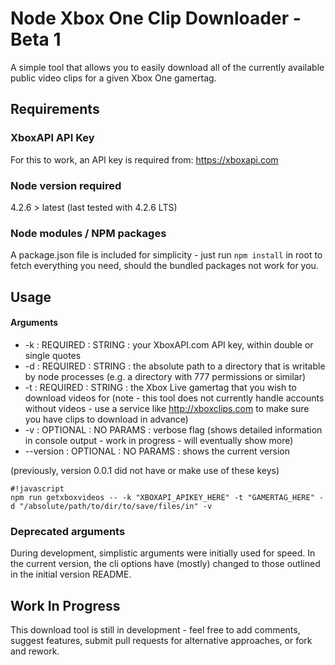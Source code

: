 # Node Xbox One Clip Downloader - Beta 1

A simple tool that allows you to easily download all of the currently available public video clips for a given Xbox One gamertag.

## Requirements

### XboxAPI API Key

For this to work, an API key is required from: https://xboxapi.com

### Node version required

4.2.6 > latest (last tested with 4.2.6 LTS)

### Node modules / NPM packages

A package.json file is included for simplicity - just run `npm install` in root to fetch everything you need, should the bundled packages not work for you.

## Usage

#### Arguments

* -k : REQUIRED : STRING : your XboxAPI.com API key, within double or single quotes
* -d : REQUIRED : STRING : the absolute path to a directory that is writable by node processes (e.g. a directory with 777 permissions or similar)
* -t : REQUIRED : STRING : the Xbox Live gamertag that you wish to download videos for (note - this tool does not currently handle accounts without videos - use a service like http://xboxclips.com to make sure you have clips to download in advance)
* -v : OPTIONAL : NO PARAMS : verbose flag (shows detailed information in console output - work in progress - will eventually show more)
* --version : OPTIONAL : NO PARAMS : shows the current version

(previously, version 0.0.1 did not have or make use of these keys)

```
#!javascript
npm run getxboxvideos -- -k "XBOXAPI_APIKEY_HERE" -t "GAMERTAG_HERE" -d "/absolute/path/to/dir/to/save/files/in" -v
```

### Deprecated arguments

During development, simplistic arguments were initially used for speed. In the current version, the cli options have (mostly) changed to those outlined in the initial version README.

## Work In Progress

This download tool is still in development - feel free to add comments, suggest features, submit pull requests for alternative approaches, or fork and rework.
